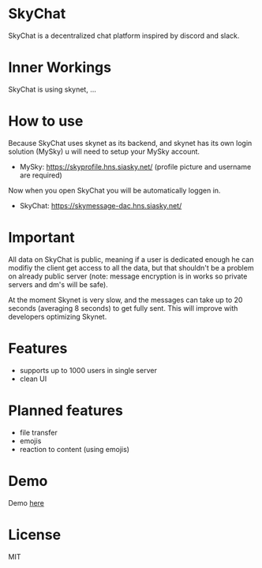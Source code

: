 # SkyChat
 SkyChat is a decentralized chat platform inspired by discord and slack.
 
# Inner Workings
 SkyChat is using skynet, ...
 
# How to use
 Because SkyChat uses skynet as its backend, and skynet has its own login solution (MySky) u will need to setup your MySky account.
 
 * MySky: https://skyprofile.hns.siasky.net/ (profile picture and username are required)
 
 Now when you open SkyChat you will be automatically loggen in.
 
 * SkyChat: https://skymessage-dac.hns.siasky.net/
 
# Important
 All data on SkyChat is public, meaning if a user is dedicated enough he can modifiy the client get access to all the data, but that shouldn't be a problem on already public server (note: message encryption is in works so private servers and dm's will be safe).
 
 At the moment Skynet is very slow, and the messages can take up to 20 seconds (averaging 8 seconds) to get fully sent. This will improve with developers optimizing Skynet.

# Features
* supports up to 1000 users in single server
* clean UI


# Planned features
* file transfer
* emojis
* reaction to content (using emojis)


# Demo
Demo [here](https://skymessage-dac.hns.siasky.net/)


# License
MIT



